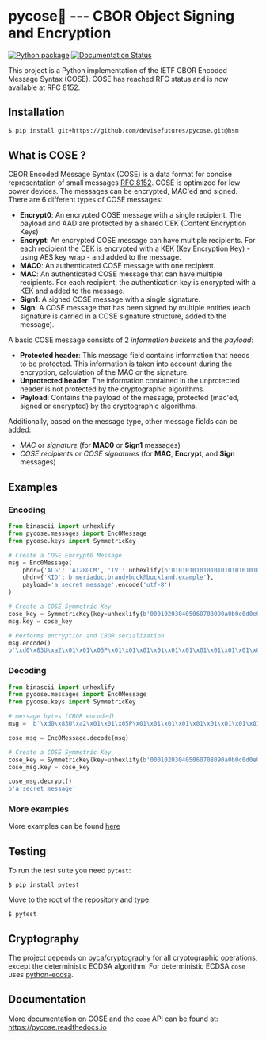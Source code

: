 # pycose:snake:  --- CBOR Object Signing and Encryption
[![Python package](https://github.com/TimothyClaeys/pycose/actions/workflows/python-package.yml/badge.svg)](https://github.com/TimothyClaeys/pycose/actions/workflows/python-package.yml)
[![Documentation Status](https://readthedocs.org/projects/pycose/badge/?version=latest)](https://pycose.readthedocs.io/en/latest/?badge=latest)

This project is a Python implementation of the IETF CBOR Encoded Message Syntax (COSE). COSE has reached RFC status and is now available at RFC 8152.


## Installation

```bash
$ pip install git+https://github.com/devisefutures/pycose.git@hsm
```

## What is COSE ?
CBOR Encoded Message Syntax (COSE) is a data format for concise representation of small messages [RFC 8152](https://tools.ietf.org/html/rfc8152). COSE is optimized for low power devices. The messages can be encrypted, MAC'ed and signed. There are 6 different types of COSE messages:

- **Encrypt0**: An encrypted COSE message with a single recipient. The payload and AAD are protected by a shared CEK (Content Encryption Keys)
- **Encrypt**: An encrypted COSE message can have multiple recipients. For each recipient the CEK is encrypted with a KEK (Key Encryption Key) - using AES key wrap - and added to the message.
- **MAC0**: An authenticated COSE message with one recipient.
- **MAC**: An authenticated COSE message that can have multiple recipients. For each recipient, the authentication key is encrypted with a KEK and added to the message.
- **Sign1**: A signed COSE message with a single signature.
- **Sign**: A COSE message that has been signed by multiple entities (each signature is carried in a COSE signature structure, added to the message).

A basic COSE message consists of 2 _information_ _buckets_ and the _payload_:

- **Protected header**: This message field contains information that needs to be protected. This information is taken into account during the encryption, calculation of the MAC or the signature.
- **Unprotected header**: The information contained in the unprotected header is not protected by the cryptographic algorithms.
- **Payload**: Contains the payload of the message, protected (mac'ed, signed or encrypted) by the cryptographic algorithms.

Additionally, based on the message type, other message fields can be added:

- _MAC_ or _signature_ (for **MAC0** or **Sign1** messages)
- _COSE recipients_ or _COSE signatures_ (for **MAC**, **Encrypt**, and **Sign** messages)

## Examples

### Encoding

```python
from binascii import unhexlify
from pycose.messages import Enc0Message
from pycose.keys import SymmetricKey

# Create a COSE Encrypt0 Message
msg = Enc0Message(
    phdr={'ALG': 'A128GCM', 'IV': unhexlify(b'01010101010101010101010101010101')},
    uhdr={'KID': b'meriadoc.brandybuck@buckland.example'},
    payload='a secret message'.encode('utf-8')
)

# Create a COSE Symmetric Key
cose_key = SymmetricKey(key=unhexlify(b'000102030405060708090a0b0c0d0e0f'))
msg.key = cose_key

# Performs encryption and CBOR serialization
msg.encode()
b'\xd0\x83U\xa2\x01\x01\x05P\x01\x01\x01\x01\x01\x01\x01\x01\x01\x01\x01\x01\x01\x01\x01\x01\xa1\x04X$meriadoc.brandybuck@buckland.exampleX \xc4\xaf\x85\xacJQ4\x93\x19\x93\xec\n\x18c\xa6\xe8\xc6n\xf4\xc9\xac\x161^\xe6\xfe\xcd\x9b.\x1cy\xa1'
```

### Decoding
```python
from binascii import unhexlify
from pycose.messages import Enc0Message
from pycose.keys import SymmetricKey

# message bytes (CBOR encoded)
msg =  b'\xd0\x83U\xa2\x01\x01\x05P\x01\x01\x01\x01\x01\x01\x01\x01\x01\x01\x01\x01\x01\x01\x01\x01\xa1\x04X$meriadoc.brandybuck@buckland.exampleX \xc4\xaf\x85\xacJQ4\x93\x19\x93\xec\n\x18c\xa6\xe8\xc6n\xf4\xc9\xac\x161^\xe6\xfe\xcd\x9b.\x1cy\xa1'

cose_msg = Enc0Message.decode(msg)

# Create a COSE Symmetric Key
cose_key = SymmetricKey(key=unhexlify(b'000102030405060708090a0b0c0d0e0f'))
cose_msg.key = cose_key

cose_msg.decrypt()
b'a secret message'
```

### More examples
More examples can be found [here](https://pycose.readthedocs.io/en/latest/examples.html)

## Testing

To run the test suite you need `pytest`:
```shell
$ pip install pytest
```
Move to the root of the repository and type:

```shell
$ pytest
```

## Cryptography

The project depends on [pyca/cryptography](https://github.com/pyca/cryptography) for all cryptographic operations, except the deterministic ECDSA algorithm. For deterministic ECDSA `cose` uses [python-ecdsa](https://github.com/warner/python-ecdsa). 

## Documentation

More documentation on COSE and the `cose` API can be found at: https://pycose.readthedocs.io

